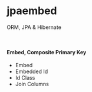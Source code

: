 # jpaembed

ORM, JPA & Hibernate

<br/>
<h4>Embed, Composite Primary Key </h4>
<ul>
  <li>Embed</li>
  <li>Embedded Id </li>
  <li>Id Class </li>
  <li>Join Columns</li>
</ul>

